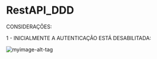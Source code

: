 # RestAPI_DDD

CONSIDERAÇÕES:

1 - INICIALMENTE A AUTENTICAÇÃO ESTÁ DESABILITADA:


![myimage-alt-tag](https://drive.google.com/file/d/1yFlNHI3K4Tm8p8-2wOJom9k_ZMmivcaO/view?usp=sharing)  

